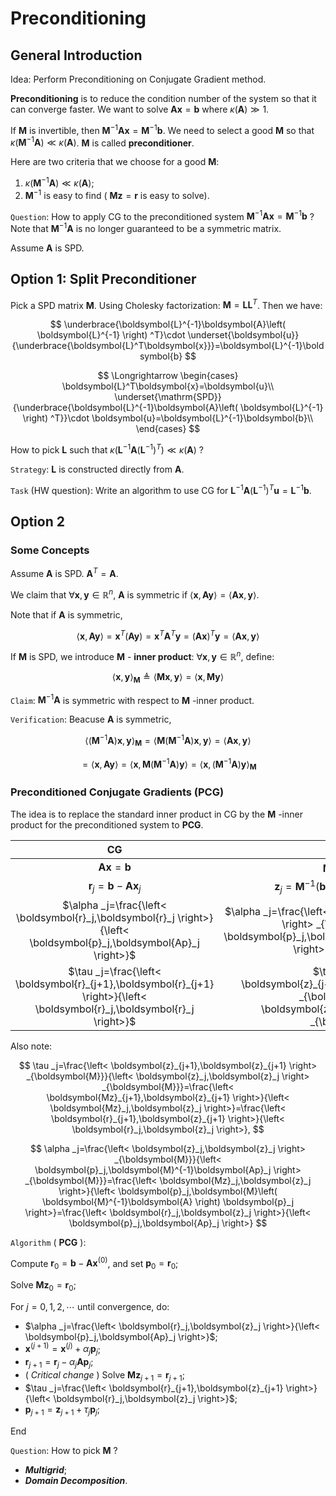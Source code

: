 # Preconditioning

## General Introduction

Idea: Perform Preconditioning on Conjugate Gradient method.

**Preconditioning** is to reduce the condition number of the system so that it can converge faster. We want to solve $\boldsymbol{Ax}=\boldsymbol{b}$ where $\kappa \left( \boldsymbol{A} \right) \gg 1$.

If $\boldsymbol{M}$ is invertible, then $\boldsymbol{M}^{-1}\boldsymbol{Ax}=\boldsymbol{M}^{-1}\boldsymbol{b}$. We need to select a good $\boldsymbol{M}$ so that $\kappa \left( \boldsymbol{M}^{-1}\boldsymbol{A} \right) \ll \kappa \left( \boldsymbol{A} \right)$. $\boldsymbol{M}$ is called **preconditioner**.

Here are two criteria that we choose for a good $\boldsymbol{M}$:

1. $\kappa \left( \boldsymbol{M}^{-1}\boldsymbol{A} \right) \ll \kappa \left( \boldsymbol{A} \right)$;
2. $\boldsymbol{M}^{-1}$ is easy to find ( $\boldsymbol{Mz}=\boldsymbol{r}$ is easy to solve).

`Question`: How to apply CG to the preconditioned system $\boldsymbol{M}^{-1}\boldsymbol{Ax}=\boldsymbol{M}^{-1}\boldsymbol{b}$ ? Note that $\boldsymbol{M}^{-1}\boldsymbol{A}$ is no longer guaranteed to be a symmetric matrix.

Assume $\boldsymbol{A}$ is SPD.

## Option 1: Split Preconditioner

Pick a SPD matrix $\boldsymbol{M}$. Using Cholesky factorization: $\boldsymbol{M}=\boldsymbol{LL}^T$. Then we have:

$$
\underbrace{\boldsymbol{L}^{-1}\boldsymbol{A}\left( \boldsymbol{L}^{-1} \right) ^T}\cdot \underset{\boldsymbol{u}}{\underbrace{\boldsymbol{L}^T\boldsymbol{x}}}=\boldsymbol{L}^{-1}\boldsymbol{b}
$$

$$
\Longrightarrow \begin{cases}
	\boldsymbol{L}^T\boldsymbol{x}=\boldsymbol{u}\\
	\underset{\mathrm{SPD}}{\underbrace{\boldsymbol{L}^{-1}\boldsymbol{A}\left( \boldsymbol{L}^{-1} \right) ^T}}\cdot \boldsymbol{u}=\boldsymbol{L}^{-1}\boldsymbol{b}\\
\end{cases}
$$

How to pick $\boldsymbol{L}$ such that $\kappa \left( \boldsymbol{L}^{-1}\boldsymbol{A}\left( \boldsymbol{L}^{-1} \right) ^T \right) \ll \kappa \left( \boldsymbol{A} \right)$ ?

`Strategy`: $\boldsymbol{L}$ is constructed directly from $\boldsymbol{A}$.

`Task` (HW question): Write an algorithm to use CG for $\boldsymbol{L}^{-1}\boldsymbol{A}\left( \boldsymbol{L}^{-1} \right) ^T\boldsymbol{u}=\boldsymbol{L}^{-1}\boldsymbol{b}$.

## Option 2

### Some Concepts

Assume $\boldsymbol{A}$ is SPD. $\boldsymbol{A}^T=\boldsymbol{A}$.

We claim that $\forall \boldsymbol{x},\boldsymbol{y}\in \mathbb{R} ^n$, $\boldsymbol{A}$ is symmetric if $\left< \boldsymbol{x},\boldsymbol{Ay} \right> =\left< \boldsymbol{Ax},\boldsymbol{y} \right>$.

Note that if $\boldsymbol{A}$ is symmetric,

$$
\left< \boldsymbol{x},\boldsymbol{Ay} \right> =\boldsymbol{x}^T\left( \boldsymbol{Ay} \right) =\boldsymbol{x}^T\boldsymbol{A}^T\boldsymbol{y}=\left( \boldsymbol{Ax} \right) ^T\boldsymbol{y}=\left< \boldsymbol{Ax},\boldsymbol{y} \right> 
$$

If $\boldsymbol{M}$ is SPD, we introduce $\boldsymbol{M}$ - **inner product**: $\forall \boldsymbol{x},\boldsymbol{y}\in \mathbb{R} ^n$, define:

$$
\left< \boldsymbol{x},\boldsymbol{y} \right> _{\boldsymbol{M}}\triangleq \left< \boldsymbol{Mx},\boldsymbol{y} \right> =\left< \boldsymbol{x},\boldsymbol{My} \right> 
$$

`Claim`: $\boldsymbol{M}^{-1}\boldsymbol{A}$ is symmetric with respect to $\boldsymbol{M}$ -inner product.

`Verification`: Beacuse $\boldsymbol{A}$ is symmetric,

$$
\left< \left( \boldsymbol{M}^{-1}\boldsymbol{A} \right) \boldsymbol{x}, \boldsymbol{y} \right> _{\boldsymbol{M}}=\left< \boldsymbol{M}\left( \boldsymbol{M}^{-1}\boldsymbol{A} \right) \boldsymbol{x}, \boldsymbol{y} \right> =\left< \boldsymbol{Ax},\boldsymbol{y} \right> 
$$

$$
=\left< \boldsymbol{x},\boldsymbol{Ay} \right> =\left< \boldsymbol{x},\boldsymbol{M}\left( \boldsymbol{M}^{-1}\boldsymbol{A} \right) \boldsymbol{y} \right> =\left< \boldsymbol{x},\left( \boldsymbol{M}^{-1}\boldsymbol{A} \right) \boldsymbol{y} \right> _{\boldsymbol{M}}
$$

### Preconditioned Conjugate Gradients (PCG)

The idea is to replace the standard inner product in CG by the $\boldsymbol{M}$ -inner product for the preconditioned system to **PCG**.

| CG      | PCG |
| :---------------------------:      |    :-------------------------------------:   |
| $\boldsymbol{Ax}=\boldsymbol{b}$                                                                                             | $\boldsymbol{M}^{-1}\boldsymbol{Ax}=\boldsymbol{M}^{-1}\boldsymbol{b}$       |
| $\boldsymbol{r}_j=\boldsymbol{b}-\boldsymbol{Ax}_j$                                                                          |   $\boldsymbol{z}_j=\boldsymbol{M}^{-1}\left( \boldsymbol{b}-\boldsymbol{Ax}_j \right) =\boldsymbol{M}^{-1}\boldsymbol{r}_j,\left( \boldsymbol{Mz}_j=\boldsymbol{r}_j \right)$      |
| $\alpha _j=\frac{\left< \boldsymbol{r}_j,\boldsymbol{r}_j \right>}{\left< \boldsymbol{p}_j,\boldsymbol{Ap}_j \right>}$       | $\alpha _j=\frac{\left< \boldsymbol{z}_j,\boldsymbol{z}_j \right> _{\boldsymbol{M}}}{\left< \boldsymbol{p}_j,\boldsymbol{M}^{-1}\boldsymbol{Ap}_j \right> _{\boldsymbol{M}}}$ |
|  $\tau _j=\frac{\left< \boldsymbol{r}_{j+1},\boldsymbol{r}_{j+1} \right>}{\left< \boldsymbol{r}_j,\boldsymbol{r}_j \right>}$ | $\tau _j=\frac{\left< \boldsymbol{z}_{j+1},\boldsymbol{z}_{j+1} \right> _{\boldsymbol{M}}}{\left< \boldsymbol{z}_j,\boldsymbol{z}_j \right> _{\boldsymbol{M}}}$  |

Also note:

$$
\tau _j=\frac{\left< \boldsymbol{z}_{j+1},\boldsymbol{z}_{j+1} \right> _{\boldsymbol{M}}}{\left< \boldsymbol{z}_j,\boldsymbol{z}_j \right> _{\boldsymbol{M}}}=\frac{\left< \boldsymbol{Mz}_{j+1},\boldsymbol{z}_{j+1} \right>}{\left< \boldsymbol{Mz}_j,\boldsymbol{z}_j \right>}=\frac{\left< \boldsymbol{r}_{j+1},\boldsymbol{z}_{j+1} \right>}{\left< \boldsymbol{r}_j,\boldsymbol{z}_j \right>},
$$

$$
\alpha _j=\frac{\left< \boldsymbol{z}_j,\boldsymbol{z}_j \right> _{\boldsymbol{M}}}{\left< \boldsymbol{p}_j,\boldsymbol{M}^{-1}\boldsymbol{Ap}_j \right> _{\boldsymbol{M}}}=\frac{\left< \boldsymbol{Mz}_j,\boldsymbol{z}_j \right>}{\left< \boldsymbol{p}_j,\boldsymbol{M}\left( \boldsymbol{M}^{-1}\boldsymbol{A} \right) \boldsymbol{p}_j \right>}=\frac{\left< \boldsymbol{r}_j,\boldsymbol{z}_j \right>}{\left< \boldsymbol{p}_j,\boldsymbol{Ap}_j \right>}
$$

`Algorithm` ( **PCG** ):

Compute $\boldsymbol{r}_0=\boldsymbol{b}-\boldsymbol{Ax}^{\left( 0 \right)}$, and set $\boldsymbol{p}_0=\boldsymbol{r}_0$;

Solve $\boldsymbol{Mz}_0=\boldsymbol{r}_0$;

For $j=0,1,2,\cdots$ until convergence, do:

- $\alpha _j=\frac{\left< \boldsymbol{r}_j,\boldsymbol{z}_j \right>}{\left< \boldsymbol{p}_j,\boldsymbol{Ap}_j \right>}$;
- $\boldsymbol{x}^{\left( j+1 \right)}=\boldsymbol{x}^{\left( j \right)}+\alpha _j\boldsymbol{p}_j$;
- $\boldsymbol{r}_{j+1}=\boldsymbol{r}_j-\alpha _j\boldsymbol{Ap}_j$;
- ( *Critical change* ) Solve $\boldsymbol{Mz}_{j+1}=\boldsymbol{r}_{j+1}$;
- $\tau _j=\frac{\left< \boldsymbol{r}_{j+1},\boldsymbol{z}_{j+1} \right>}{\left< \boldsymbol{r}_j,\boldsymbol{z}_j \right>}$;
- $\boldsymbol{p}_{j+1}=\boldsymbol{z}_{j+1}+\tau _j\boldsymbol{p}_j$;

End

`Question`: How to pick $\boldsymbol{M}$ ?

- ***Multigrid***;
- ***Domain Decomposition***.

